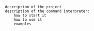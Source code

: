 
    description of the project
    description of the command interpreter:
        how to start it
        how to use it
        examples

